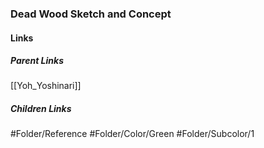### Dead Wood Sketch and Concept
#### Links
##### Parent Links
[[Yoh_Yoshinari]]
##### Children Links
#Folder/Reference
#Folder/Color/Green
#Folder/Subcolor/1
